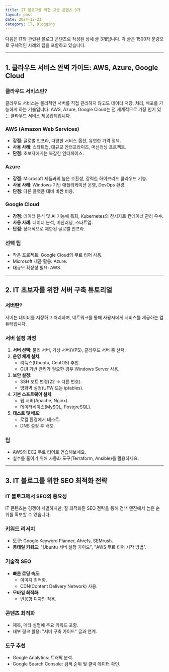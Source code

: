 ```yaml
---
title: IT 블로그를 위한 고급 콘텐츠 3개
layout: post
date: 2024-12-23
category: IT, Blogging
---
```


다음은 IT와 관련된 블로그 콘텐츠로 작성된 상세 글 3개입니다. 각 글은 1500자 분량으로 구체적인 사례와 팁을 포함하고 있습니다.

---

## 1. 클라우드 서비스 완벽 가이드: AWS, Azure, Google Cloud

### 클라우드 서비스란?
클라우드 서비스는 물리적인 서버를 직접 관리하지 않고도 데이터 저장, 처리, 배포를 가능하게 하는 기술입니다. AWS, Azure, Google Cloud는 전 세계적으로 가장 인기 있는 클라우드 서비스 제공업체입니다.

### AWS (Amazon Web Services)
- **강점**: 글로벌 인프라, 다양한 서비스 옵션, 유연한 가격 정책.
- **사용 사례**: 스타트업, 대규모 엔터프라이즈, 머신러닝 프로젝트.
- **단점**: 초보자에게는 복잡한 인터페이스.

### Azure
- **강점**: Microsoft 제품과의 높은 호환성, 강력한 하이브리드 클라우드 기능.
- **사용 사례**: Windows 기반 애플리케이션 운영, DevOps 환경.
- **단점**: 다른 플랫폼 대비 비싼 비용.

### Google Cloud
- **강점**: 데이터 분석 및 AI 기능에 특화, Kubernetes의 창시자로 컨테이너 관리 우수.
- **사용 사례**: 데이터 분석, 머신러닝, 스타트업.
- **단점**: 상대적으로 제한된 글로벌 인프라.

### 선택 팁
- 작은 프로젝트: Google Cloud의 무료 티어 사용.
- Microsoft 제품 활용: Azure.
- 대규모 확장성 필요: AWS.

---

## 2. IT 초보자를 위한 서버 구축 튜토리얼

### 서버란?
서버는 데이터를 저장하고 처리하며, 네트워크를 통해 사용자에게 서비스를 제공하는 컴퓨터입니다.

### 서버 설정 과정
1. **서버 선택**: 물리 서버, 가상 서버(VPS), 클라우드 서버 중 선택.
2. **운영 체제 설치**:
   - 리눅스(Ubuntu, CentOS) 추천.
   - GUI 기반 관리가 필요한 경우 Windows Server 사용.
3. **보안 설정**:
   - SSH 포트 변경(22 → 다른 번호).
   - 방화벽 설정(UFW 또는 iptables).
4. **기본 소프트웨어 설치**:
   - 웹 서버(Apache, Nginx).
   - 데이터베이스(MySQL, PostgreSQL).
5. **테스트 및 배포**:
   - 로컬 환경에서 테스트.
   - DNS 설정 후 배포.

### 팁
- AWS의 EC2 무료 티어로 연습해보세요.
- 실수를 줄이기 위해 자동화 도구(Terraform, Ansible)를 활용하세요.

---

## 3. IT 블로그를 위한 SEO 최적화 전략

### IT 블로그에서 SEO의 중요성
IT 콘텐츠는 경쟁이 치열하지만, 잘 최적화된 SEO 전략을 통해 검색 엔진에서 높은 순위를 확보할 수 있습니다.

### 키워드 리서치
- **도구**: Google Keyword Planner, Ahrefs, SEMrush.
- **롱테일 키워드**: "Ubuntu 서버 설정 가이드", "AWS 무료 티어 시작 방법".

### 기술적 SEO
- **빠른 로딩 속도**:
  - 이미지 최적화.
  - CDN(Content Delivery Network) 사용.
- **모바일 최적화**:
  - 반응형 디자인 적용.

### 콘텐츠 최적화
- 제목, 메타 설명에 주요 키워드 포함.
- 내부 링크 활용: "서버 구축 가이드" 글과 연계.

### 도구 추천
- Google Analytics: 트래픽 분석.
- Google Search Console: 검색 순위 및 클릭 데이터 확인.